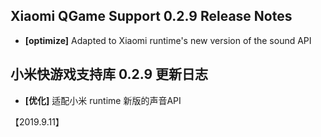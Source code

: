 
## Xiaomi QGame Support 0.2.9 Release Notes
- **[optimize]** Adapted to Xiaomi runtime's new version of the sound API

## 小米快游戏支持库 0.2.9 更新日志
- **[优化]** 适配小米 runtime 新版的声音API

【2019.9.11】